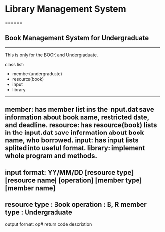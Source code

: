 # Library Management System
======

## Book Management System for Undergraduate
---
This is only for the BOOK and Undergraduate.

class list:

* member(undergraduate)
* resource(book)
* input
* library
---
member:
	has member list ins the input.dat
	save information about book name, restricted date, and deadline.
resource:
	has resource(book) lists in the input.dat
	save information about book name, who borrowed.
input:
	has input lists splited into useful format.
library:
	implement whole program and methods.
---
input format:
YY/MM/DD	[resource type] [resource name] [operation] [member type] [member name]
---
resource type : Book
operation : B, R
member type : Undergraduate
---
output format:
op# return code description

